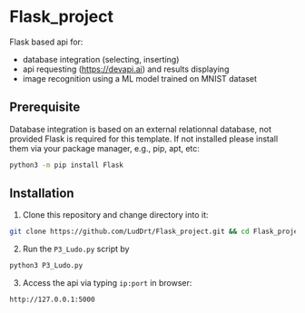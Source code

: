# Flask_project
Flask based api for:
- database integration (selecting, inserting)
- api requesting (https://devapi.ai) and results displaying
- image recognition using a ML model trained on MNIST dataset

## Prerequisite
Database integration is based on an external relationnal database, not provided
Flask is required for this template. If not installed please install them via your package manager, e.g., pip, apt, etc:
```bash
python3 -m pip install Flask
```
## Installation
1. Clone this repository and change directory into it:
```bash
git clone https://github.com/LudDrt/Flask_project.git && cd Flask_project
```
2. Run the ```P3_Ludo.py``` script by
```python
python3 P3_Ludo.py
```
3. Access the api via typing ```ip:port``` in browser:
```bash
http://127.0.0.1:5000
```
